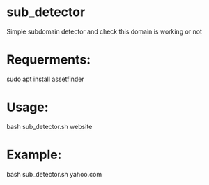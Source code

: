 # sub_detector
Simple subdomain detector
and check this domain is working or not
# Requerments:
sudo apt install assetfinder

# Usage:
bash sub_detector.sh website

# Example:
bash sub_detector.sh yahoo.com
